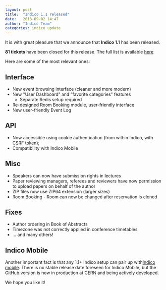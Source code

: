 ```yaml
---
layout: post
title:  "Indico 1.1 released"
date:   2013-09-02 14:47
author: "Indico Team"
categories: indico update
---
```

It is with great pleasure that we announce that **Indico 1.1** has been released.

**81 tickets** have been closed for this release. The full list is available [here][tickets]:

Here are some of the most relevant ones:

## Interface

* New event browsing interface (cleaner and more modern)
* New "User Dashboard" and "favorite categories" features
    * Separate Redis setup required
* Re-designed Room Booking module, user-friendly interface
* New user-friendly Event Log

## API

* Now accessible using cookie authentication (from within Indico, with CSRF token);
* Compatibility with Indico Mobile

## Misc

* Speakers can now have submission rights in lectures
* Paper reviewing managers, referees and reviewers have now permission to upload papers on behalf of the author
* ZIP files now use ZIP64 extension (larger sizes)
* Room Booking - Room can now be changed after reservation is cloned

## Fixes

* Author ordering in Book of Abstracts
* Timezone was not correctly applied in conference timetables
* ... and many others!

## Indico Mobile

Another important fact is that any 1.1+ Indico setup can pair up with ​[Indico mobile][mobile]. There is no stable release date foreseen for Indico Mobile, but the GitHub version is now in production at CERN and being actively developed.

We hope you like it!

[tickets]:  http://indico-software.org/query?group=status&milestone=v1.1
[mobile]:   http://github.com/indico/indico-mobile
